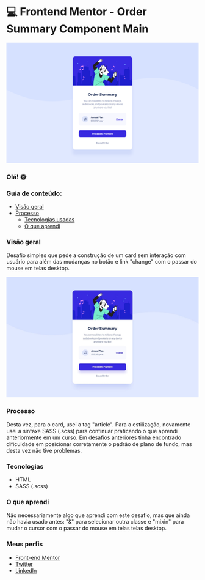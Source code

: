 # 💻 Frontend Mentor - Order Summary Component Main

![Prévia da minha resolução para o desafio, página de avaliação](./design/screenshot.png)

### Olá! 🌞

### Guia de conteúdo:

- [Visão geral](#visao-geral)
- [Processo](#processo)
  - [Tecnologias usadas](#tecnologias)
  - [O que aprendi](#o-que-aprendi)

### Visão geral
Desafio simples que pede a construção de um card sem interação com usuário para além das mudanças no botão e link "change" com o passar do mouse em telas desktop.

![Prévia do design para a construção do card (desktop).](./design/desktop-design.jpg)

### Processo
Desta vez, para o card, usei a tag "article". Para a estilização, novamente usei a sintaxe SASS (.scss) para continuar praticando o que aprendi anteriormente em um curso. Em desafios anteriores tinha encontrado dificuldade em posicionar corretamente o padrão de plano de fundo, mas desta vez não tive problemas.

### Tecnologias
- HTML
- SASS (.scss)

### O que aprendi
Não necessariamente algo que aprendi com este desafio, mas que ainda não havia usado antes: "&" para selecionar outra classe e "mixin" para mudar o cursor com o passar do mouse em telas telas desktop.

### Meus perfis
   - [Front-end Mentor](https://www.frontendmentor.io/profile/instmi)
   - [Twitter](https://twitter.com/instmi_studies)
   - [LinkedIn](https://www.linkedin.com/in/milenaoandrade/)
